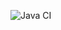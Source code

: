 ![Java CI](https://github.com/JasperCroquey/ses-opdrachten-deel-1-2425-JasperCroquey/actions/workflows/ci.yml/badge.svg)
